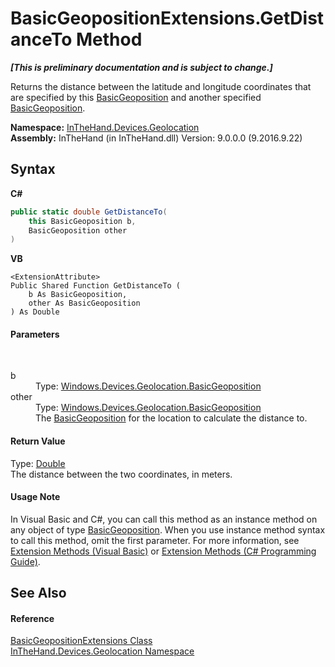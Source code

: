 # BasicGeopositionExtensions.GetDistanceTo Method 
 _**\[This is preliminary documentation and is subject to change.\]**_

Returns the distance between the latitude and longitude coordinates that are specified by this <a href="T_Windows_Devices_Geolocation_BasicGeoposition">BasicGeoposition</a> and another specified <a href="T_Windows_Devices_Geolocation_BasicGeoposition">BasicGeoposition</a>.

**Namespace:**&nbsp;<a href="N_InTheHand_Devices_Geolocation">InTheHand.Devices.Geolocation</a><br />**Assembly:**&nbsp;InTheHand (in InTheHand.dll) Version: 9.0.0.0 (9.2016.9.22)

## Syntax

**C#**<br />
``` C#
public static double GetDistanceTo(
	this BasicGeoposition b,
	BasicGeoposition other
)
```

**VB**<br />
``` VB
<ExtensionAttribute>
Public Shared Function GetDistanceTo ( 
	b As BasicGeoposition,
	other As BasicGeoposition
) As Double
```


#### Parameters
&nbsp;<dl><dt>b</dt><dd>Type: <a href="T_Windows_Devices_Geolocation_BasicGeoposition">Windows.Devices.Geolocation.BasicGeoposition</a><br /></dd><dt>other</dt><dd>Type: <a href="T_Windows_Devices_Geolocation_BasicGeoposition">Windows.Devices.Geolocation.BasicGeoposition</a><br />The <a href="T_Windows_Devices_Geolocation_BasicGeoposition">BasicGeoposition</a> for the location to calculate the distance to.</dd></dl>

#### Return Value
Type: <a href="http://msdn2.microsoft.com/en-us/library/643eft0t" target="_blank">Double</a><br />The distance between the two coordinates, in meters.

#### Usage Note
In Visual Basic and C#, you can call this method as an instance method on any object of type <a href="T_Windows_Devices_Geolocation_BasicGeoposition">BasicGeoposition</a>. When you use instance method syntax to call this method, omit the first parameter. For more information, see <a href="http://msdn.microsoft.com/en-us/library/bb384936.aspx">Extension Methods (Visual Basic)</a> or <a href="http://msdn.microsoft.com/en-us/library/bb383977.aspx">Extension Methods (C# Programming Guide)</a>.

## See Also


#### Reference
<a href="T_InTheHand_Devices_Geolocation_BasicGeopositionExtensions">BasicGeopositionExtensions Class</a><br /><a href="N_InTheHand_Devices_Geolocation">InTheHand.Devices.Geolocation Namespace</a><br />